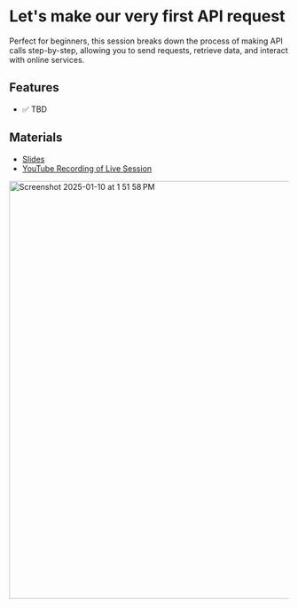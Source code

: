 # Let's make our very first API request
Perfect for beginners, this session breaks down the process of making API calls step-by-step, allowing you to send requests, retrieve data, and interact with online services.

## Features
- ✅ TBD

## Materials
- [Slides](https://docs.google.com/presentation/d/1gqTWYRlN1UiWSyx-UBazm31kN--w67-JdW5Aka1yUHA/edit?usp=sharing)
- [YouTube Recording of Live Session](https://www.youtube.com/live/eLfmafuzcqI?si=oDK_hQvdn4_ok9E7)

<img width="753" alt="Screenshot 2025-01-10 at 1 51 58 PM" src="https://github.com/user-attachments/assets/d27f6062-cac2-4456-a458-918bd6a67349" />
